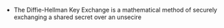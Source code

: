 - The Diffie-Hellman Key Exchange is a mathematical method of securely exchanging a shared secret over an unsecire